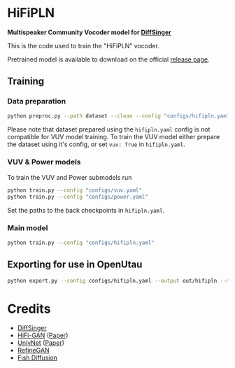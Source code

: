 # HiFiPLN
**Multispeaker Community Vocoder model for [DiffSinger](https://github.com/openvpi/DiffSinger)**

This is the code used to train the "HiFiPLN" vocoder.

Pretrained model is available to download on the official [release page](https://utau.pl/hifipln/).

## Training
### Data preparation
```bash
python preproc.py --path dataset --clean --config "configs/hifipln.yaml"
```
Please note that dataset prepared using the `hifipln.yaml` config is not compatible for VUV model training. To train the VUV model either prepare the dataset using it's config, or set `vuv: True` in `hifipln.yaml`.

### VUV & Power models
To train the VUV and Power submodels run
```bash
python train.py --config "configs/vuv.yaml"
python train.py --config "configs/power.yaml"
```
Set the paths to the back checkpoints in `hifipln.yaml`.

### Main model
```bash
python train.py --config "configs/hifipln.yaml"
```

## Exporting for use in OpenUtau
```bash
python export.py --config configs/hifipln.yaml --output out/hifipln --model CKPT_PATH
```

# Credits
* [DiffSinger](https://github.com/openvpi/DiffSinger)
* [HiFi-GAN](https://github.com/jik876/hifi-gan) ([Paper](https://arxiv.org/abs/2010.05646))
* [UnivNet](https://github.com/maum-ai/univnet) ([Paper](https://arxiv.org/abs/2106.07889))
* [RefineGAN](https://arxiv.org/abs/2111.00962)
* [Fish Diffusion](https://github.com/fishaudio/fish-diffusion)
